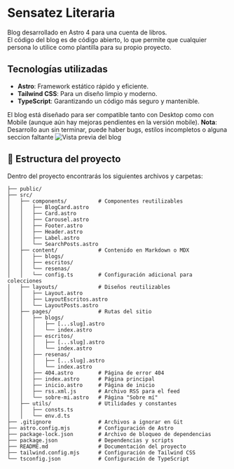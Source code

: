# Sensatez Literaria

Blog desarrollado en Astro 4 para una cuenta de libros.  
El código del blog es de código abierto, lo que permite que cualquier persona lo utilice como plantilla para su propio proyecto.

## Tecnologías utilizadas

- **Astro**: Framework estático rápido y eficiente.
- **Tailwind CSS**: Para un diseño limpio y moderno.
- **TypeScript**: Garantizando un código más seguro y mantenible.

El blog está diseñado para ser compatible tanto con Desktop como con Mobile (aunque aún hay mejoras pendientes en la versión mobile).
**Nota**: Desarrollo aun sin terminar, puede haber bugs, estilos incompletos o alguna seccion faltante
![Vista previa del blog](https://sensatez-literaria.vercel.app)


## 🔧 Estructura del proyecto

Dentro del proyecto encontrarás los siguientes archivos y carpetas:

```plaintext
├── public/
├── src/
│   ├── components/          # Componentes reutilizables
│   │   ├── BlogCard.astro
│   │   ├── Card.astro
│   │   ├── Carousel.astro
│   │   ├── Footer.astro
│   │   ├── Header.astro
│   │   ├── Label.astro
│   │   └── SearchPosts.astro
│   ├── content/             # Contenido en Markdown o MDX
│   │   ├── blogs/
│   │   ├── escritos/
│   │   └── resenas/
│   │   └── config.ts        # Configuración adicional para colecciones
│   ├── layouts/             # Diseños reutilizables
│   │   ├── Layout.astro
│   │   ├── LayoutEscritos.astro
│   │   └── LayoutPosts.astro
│   ├── pages/               # Rutas del sitio
│   │   ├── blogs/
│   │   │   ├── [...slug].astro
│   │   │   └── index.astro
│   │   ├── escritos/
│   │   │   ├── [...slug].astro
│   │   │   └── index.astro
│   │   ├── resenas/
│   │   │   ├── [...slug].astro
│   │   │   └── index.astro
│   │   ├── 404.astro        # Página de error 404
│   │   ├── index.astro      # Página principal
│   │   ├── inicio.astro     # Página de inicio
│   │   ├── rss.xml.js       # Archivo RSS para el feed
│   │   └── sobre-mi.astro   # Página "Sobre mí"
│   ├── utils/               # Utilidades y constantes
│   │   ├── consts.ts
│   │   └── env.d.ts
├── .gitignore               # Archivos a ignorar en Git
├── astro.config.mjs         # Configuración de Astro
├── package-lock.json        # Archivo de bloqueo de dependencias
├── package.json             # Dependencias y scripts
├── README.md                # Documentación del proyecto
├── tailwind.config.mjs      # Configuración de Tailwind CSS
└── tsconfig.json            # Configuración de TypeScript
